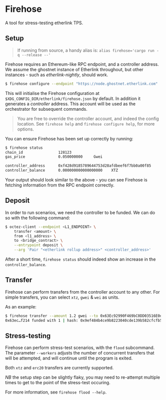 <!--
SPDX-FileCopyrightText: 2024 Trilitech <contact@trili.tech>

SPDX-License-Identifier: MIT
-->

# Firehose

A tool for stress-testing etherlink TPS.

## Setup

> If running from source, a handy alias is: `alias firehose='cargo run -q --release --'`

Firehose requires an Ethereum-like RPC endpoint, and a controller address. We assume the ghostnet instance of
Etherlink throughout, but other instances - such as _etherlink-nightly_, should work.

```sh
$ firehose configure --endpoint "https://node.ghostnet.etherlink.com"
```

This will initialise the Firehose configuration at `$XDG_CONFIG_DIR/etherlink/firehose.json` by default. In addition it generates a _controller_ address. This account will be used as the orchestrator for subsequent commands.

> You are free to override the controller account, and indeed the config location. See `firehose help` and `firehose configure help`, for more options.

You can ensure Firehose has been set up correctly by running:

```sh
$ firehose status
chain_id                128123
gas_price               0.050000000     Gwei

controller_address      0xf428d9185789644753d28afdbeef6f7bb0a00f85
controller_balance      0.000000000000000000    XTZ
```

Your output should look similar to the above - you can see Firehose is fetching information from the RPC endpoint correctly.

## Deposit

In order to run scenarios, we need the controller to be funded. We can do so with the following command:

```sh
$ octez-client --endpoint <L1_ENDPOINT> \
    transfer <amount> \
    from <l1_address> \
    to <bridge_contract> \
    --entrypoint deposit \
    --arg 'Pair "<etherlink rollup address>" <controller_address>'
```

After a short time, `firehose status` should indeed show an increase in the `controller_balance`.

## Transfer

Firehose can perform transfers from the controller account to any other.
For simple transfers, you can select `xtz`, `gwei` & `wei` as units.

As an example:

```sh
$ firehose transfer --amount 1.2 gwei --to 0x63Ec92990F469bC0DD03516E0d32Ee9A4D8Ff214
0x63ec…f214 funded with 1 | hash: 0x9ef484b4ce9b8223040cde139b582cfcfb55f29cce89fb8f4017c30ef2fbed90
```

## Stress-testing

Firehose can perform stress-test scenarios, with the `flood` subcommand. The parameter `--workers` adjusts the number
of concurrent transfers that will be attempted, and will continue until the program is exited.

Both `xtz` and `erc20` transfers are currently supported.

*NB* the setup step can be slightly flaky, you may need to re-attempt multiple times to get to the point of the
stress-test occuring.

For more information, see `firehose flood --help`.
